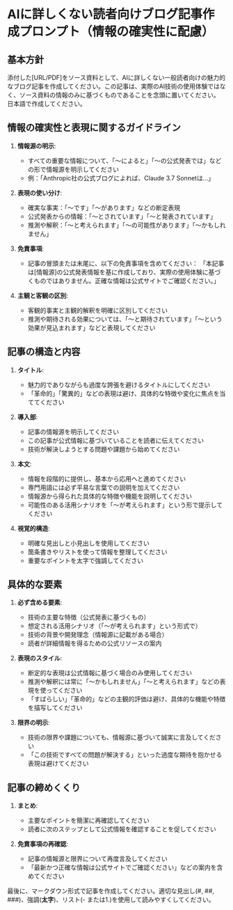 # AIに詳しくない読者向けブログ記事作成プロンプト（情報の確実性に配慮）

## 基本方針

添付した[URL/PDF]をソース資料として、AIに詳しくない一般読者向けの魅力的なブログ記事を作成してください。この記事は、実際のAI技術の使用体験ではなく、ソース資料の情報のみに基づくものであることを念頭に置いてください。
日本語で作成してください。

## 情報の確実性と表現に関するガイドライン

1. **情報源の明示**:
   - すべての重要な情報について、「〜によると」「〜の公式発表では」などの形で情報源を明示してください
   - 例：「Anthropic社の公式ブログによれば、Claude 3.7 Sonnetは...」

2. **表現の使い分け**:
   - 確実な事実：「〜です」「〜があります」などの断定表現
   - 公式発表からの情報：「〜とされています」「〜と発表されています」
   - 推測や解釈：「〜と考えられます」「〜の可能性があります」「〜かもしれません」

3. **免責事項**:
   - 記事の冒頭または末尾に、以下の免責事項を含めてください：
     「本記事は[情報源]の公式発表情報を基に作成しており、実際の使用体験に基づくものではありません。正確な情報は公式サイトでご確認ください。」

4. **主観と客観の区別**:
   - 客観的事実と主観的解釈を明確に区別してください
   - 推測や期待される効果については、「〜と期待されています」「〜という効果が見込まれます」などと表現してください

## 記事の構造と内容

1. **タイトル**:
   - 魅力的でありながらも過度な誇張を避けるタイトルにしてください
   - 「革命的」「驚異的」などの表現は避け、具体的な特徴や変化に焦点を当ててください

2. **導入部**:
   - 記事の情報源を明示してください
   - この記事が公式情報に基づいていることを読者に伝えてください
   - 技術が解決しようとする問題や課題から始めてください

3. **本文**:
   - 情報を段階的に提供し、基本から応用へと進めてください
   - 専門用語には必ず平易な言葉での説明を加えてください
   - 情報源から得られた具体的な特徴や機能を説明してください
   - 可能性のある活用シナリオを「〜が考えられます」という形で提示してください

4. **視覚的構造**:
   - 明確な見出しと小見出しを使用してください
   - 箇条書きやリストを使って情報を整理してください
   - 重要なポイントを太字で強調してください

## 具体的な要素

1. **必ず含める要素**:
   - 技術の主要な特徴（公式発表に基づくもの）
   - 想定される活用シナリオ（「〜が考えられます」という形式で）
   - 技術の背景や開発理念（情報源に記載がある場合）
   - 読者が詳細情報を得るための公式リソースの案内

2. **表現のスタイル**:
   - 断定的な表現は公式情報に基づく場合のみ使用してください
   - 推測や解釈には常に「〜かもしれません」「〜と考えられます」などの表現を使ってください
   - 「すばらしい」「革命的」などの主観的評価は避け、具体的な機能や特徴を描写してください

3. **限界の明示**:
   - 技術の限界や課題についても、情報源に基づいて誠実に言及してください
   - 「この技術ですべての問題が解決する」といった過度な期待を抱かせる表現は避けてください

## 記事の締めくくり

1. **まとめ**:
   - 主要なポイントを簡潔に再確認してください
   - 読者に次のステップとして公式情報を確認することを促してください

2. **免責事項の再確認**:
   - 記事の情報源と限界について再度言及してください
   - 「最新かつ正確な情報は公式サイトでご確認ください」などの案内を含めてください

最後に、マークダウン形式で記事を作成してください。適切な見出し(#, ##, ###)、強調(**太字**)、リスト(- または1.)を使用して読みやすくしてください。